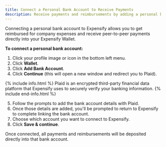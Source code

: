 ```yaml
---
title: Connect a Personal Bank Account to Receive Payments
description: Receive payments and reimbursements by adding a personal bank account.
---
```

Connecting a personal bank account to Expensify allows you to get reimbursed for company expenses and receive peer-to-peer payments directly into your Expensify Wallet.

**To connect a personal bank account:**
1. Click your profile image or icon in the bottom left menu.
2. Click **Wallet**.
3. Click **Add Bank Account**.
4. Click **Continue** (this will open a new window and redirect you to Plaid).

{% include info.html %}
Plaid is an encrypted third-party financial data platform that Expensify uses to securely verify your banking information.
{% include end-info.html %}

5. Follow the prompts to add the bank account details with Plaid.
6. Once those details are added, you'll be prompted to return to Expensify to complete linking the bank account.
7. Choose which account you want to connect to Expensify.
8. Click **Save & continue**.

Once connected, all payments and reimbursements will be deposited directly into that bank account. 
